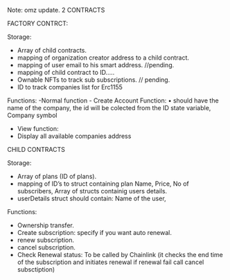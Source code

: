 Note: omz update.
2 CONTRACTS 

FACTORY CONTRCT:

Storage:
- Array of child contracts.
-  mapping of organization creator address to a child contract.
- mapping of user email to his smart address. //pending.
- mapping of child contract to ID…..
- Ownable NFTs to track sub subscriptions. // pending.
- ID to track companies list for Erc1155

Functions:
-Normal function
      - Create Account Function:
    • should have the name of the company, the id will be colected from the ID state variable, Company symbol

- View function:
- Display all available companies address

CHILD CONTRACTS 

Storage:
- Array of plans (ID of plans).
- mapping of ID’s to struct containing plan Name, Price, No of subscribers, Array of structs containig users details.
- userDetails struct should contain: Name of the user, 



Functions:
- Ownership transfer.
- Create subscription: specify if you want auto renewal.
- renew subscription.
- cancel subscription.
- Check Renewal status: To be called by Chainlink (it checks the end time of the subscription and initiates renewal if renewal fail call cancel subsctiption)
